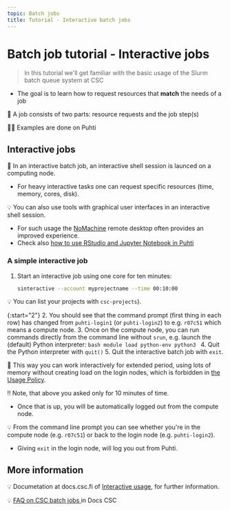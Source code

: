 ```yaml
---
topic: Batch jobs
title: Tutorial - Interactive batch jobs
---
```


# Batch job tutorial - Interactive jobs

> In this tutorial we'll get familiar with the basic usage of the Slurm batch queue system at CSC
- The goal is to learn how to request resources that **match** the needs of a job

💬 A job consists of two parts: resource requests and the job step(s)

☝🏻 Examples are done on Puhti

## Interactive jobs

💬 In an interactive batch job, an interactive shell session is launced on a computing node. 
- For heavy interactive tasks one can request specific resources (time, memory, cores, disk). 

💡 You can also use tools with graphical user interfaces in an interactive shell session. 
- For such usage the [NoMachine](https://docs.csc.fi/support/tutorials/nomachine-usage/) remote desktop often provides an improved experience. 
- Check also [how to use RStudio and Jupyter Notebook in Puhti](https://docs.csc.fi/support/tutorials/rstudio-or-jupyter-notebooks/) 

### A simple interactive job 

1. Start an interactive job using one core for ten minutes:
    ```bash
    sinteractive --account myprojectname --time 00:10:00
    ```
💡 You can list your projects with `csc-projects`). 

{:start="2"}
2. You should see that the command prompt (first thing in each row) has changed from `puhti-login1` (or `puhti-login2`) to e.g. `r07c51` which means a compute node.
3. Once on the compute node, you can run commands directly from the command line without `srun`, e.g. launch the (default) Python interpreter:
    ```bash
    module load python-env
    python3
    ```
4. Quit the Python interpreter with `quit()`
5. Quit the interactive batch job with `exit`.

💬 This way you can work interactively for extended period, using lots of memory without creating load on the login nodes, which is forbidden in [the Usage Policy](https://docs.csc.fi/computing/overview/#usage-policy).

‼️ Note, that above you asked only for 10 minutes of time. 
- Once that is up, you will be automatically logged out from the compute node. 

💡 From the command line prompt you can see whether you're in the compute node (e.g. `r07c51`) or back to the login node (e.g. `puhti-login2`). 
- Giving `exit` in the login node, will log you out from Puhti.

 
## More information 
💡 Documetation at docs.csc.fi of [Interactive usage](https://docs.csc.fi/computing/running/interactive-usage/), for further information.

💡 [FAQ on CSC batch jobs ](https://docs.csc.fi/support/faq/#batch-jobs) in Docs CSC
